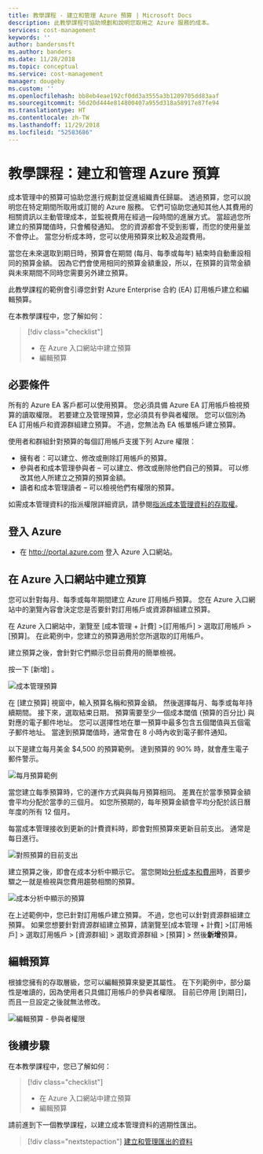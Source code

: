 ```yaml
---
title: 教學課程 - 建立和管理 Azure 預算 | Microsoft Docs
description: 此教學課程可協助規劃和說明您取用之 Azure 服務的成本。
services: cost-management
keywords: ''
author: bandersmsft
ms.author: banders
ms.date: 11/28/2018
ms.topic: conceptual
ms.service: cost-management
manager: dougeby
ms.custom: ''
ms.openlocfilehash: bb8eb4eae192cf0dd3a3555a3b1209705dd83aaf
ms.sourcegitcommit: 56d20d444e814800407a955d318a58917e87fe94
ms.translationtype: HT
ms.contentlocale: zh-TW
ms.lasthandoff: 11/29/2018
ms.locfileid: "52583686"
---
```

# <a name="tutorial-create-and-manage-azure-budgets"></a>教學課程：建立和管理 Azure 預算

成本管理中的預算可協助您進行規劃並促進組織責任歸屬。 透過預算，您可以說明您在特定期間所取用或訂閱的 Azure 服務。 它們可協助您通知其他人其費用的相關資訊以主動管理成本，並監視費用在經過一段時間的進展方式。 當超過您所建立的預算閾值時，只會觸發通知。 您的資源都會不受到影響，而您的使用量並不會停止。 當您分析成本時，您可以使用預算來比較及追蹤費用。

當您在未來選取到期日時，預算會在期間 (每月、每季或每年) 結束時自動重設相同的預算金額。 因為它們會使用相同的預算金額重設，所以，在預算的貨幣金額與未來期間不同時您需要另外建立預算。

此教學課程的範例會引導您針對 Azure Enterprise 合約 (EA) 訂用帳戶建立和編輯預算。

在本教學課程中，您了解如何：

> [!div class="checklist"]
> * 在 Azure 入口網站中建立預算
> * 編輯預算

## <a name="prerequisites"></a>必要條件

所有的 Azure EA 客戶都可以使用預算。 您必須具備 Azure EA 訂用帳戶檢視預算的讀取權限。 若要建立及管理預算，您必須具有參與者權限。 您可以個別為 EA 訂用帳戶和資源群組建立預算。 不過，您無法為 EA 帳單帳戶建立預算。

使用者和群組針對預算的每個訂用帳戶支援下列 Azure 權限：

- 擁有者：可以建立、修改或刪除訂用帳戶的預算。
- 參與者和成本管理參與者 – 可以建立、修改或刪除他們自己的預算。 可以修改其他人所建立之預算的預算金額。
- 讀者和成本管理讀者 – 可以檢視他們有權限的預算。

如需成本管理資料的指派權限詳細資訊，請參閱[指派成本管理資料的存取權](assign-access-acm-data.md)。

## <a name="sign-in-to-azure"></a>登入 Azure

- 在 http://portal.azure.com 登入 Azure 入口網站。

## <a name="create-a-budget-in-the-azure-portal"></a>在 Azure 入口網站中建立預算

您可以針對每月、每季或每年期間建立 Azure 訂用帳戶預算。 您在 Azure 入口網站中的瀏覽內容會決定您是否要針對訂用帳戶或資源群組建立預算。

在 Azure 入口網站中，瀏覽至 [成本管理 + 計費] &gt;[訂用帳戶] &gt; 選取訂用帳戶 &gt;[預算]。 在此範例中，您建立的預算適用於您所選取的訂用帳戶。

建立預算之後，會針對它們顯示您目前費用的簡單檢視。

按一下 [新增] 。

![成本管理預算](./media/tutorial-acm-create-budgets/budgets01.png)

在 [建立預算] 視窗中，輸入預算名稱和預算金額。 然後選擇每月、每季或每年持續期間。 接下來，選取結束日期。 預算需要至少一個成本閾值 (預算的百分比) 與對應的電子郵件地址。 您可以選擇性地在單一預算中最多包含五個閾值與五個電子郵件地址。 當達到預算閾值時，通常會在 8 小時內收到電子郵件通知。

以下是建立每月美金 $4,500 的預算範例。 達到預算的 90% 時，就會產生電子郵件警示。

![每月預算範例](./media/tutorial-acm-create-budgets/monthly-budget01.png)

當您建立每季預算時，它的運作方式與與每月預算相同。 差異在於當季預算金額會平均分配於當季的三個月。 如您所預期的，每年預算金額會平均分配於該日曆年度的所有 12 個月。

每當成本管理接收到更新的計費資料時，即會對照預算來更新目前支出。 通常是每日進行。

![對照預算的目前支出](./media/tutorial-acm-create-budgets/budgets-current-spending.png)

建立預算之後，即會在成本分析中顯示它。 當您開始[分析成本和費用](quick-acm-cost-analysis.md)時，首要步驟之一就是檢視與您費用趨勢相關的預算。

![成本分析中顯示的預算](./media/tutorial-acm-create-budgets/cost-analysis.png)

在上述範例中，您已針對訂用帳戶建立預算。 不過，您也可以針對資源群組建立預算。 如果您想要針對資源群組建立預算，請瀏覽至[成本管理 + 計費] &gt;[訂用帳戶] &gt; 選取訂用帳戶 > [資源群組] > 選取資源群組 > [預算] > 然後**新增**預算。

## <a name="edit-a-budget"></a>編輯預算

根據您擁有的存取層級，您可以編輯預算來變更其屬性。 在下列範例中，部分屬性是唯讀的，因為使用者只具備訂用帳戶的參與者權限。 目前已停用 [到期日]，而且一旦設定之後就無法修改。

![編輯預算 - 參與者權限](./media/tutorial-acm-create-budgets/edit-budget.png)


## <a name="next-steps"></a>後續步驟

在本教學課程中，您已了解如何：

> [!div class="checklist"]
> * 在 Azure 入口網站中建立預算
> * 編輯預算

請前進到下一個教學課程，以建立成本管理資料的週期性匯出。

> [!div class="nextstepaction"]
> [建立和管理匯出的資料](tutorial-export-acm-data.md)
